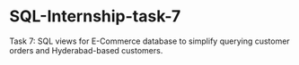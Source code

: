 # SQL-Internship-task-7
Task 7: SQL views for E-Commerce database to simplify querying customer orders and Hyderabad-based customers.
